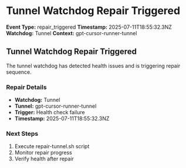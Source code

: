 # Tunnel Watchdog Repair Triggered

**Event Type:** repair_triggered
**Timestamp:** 2025-07-11T18:55:32.3NZ
**Watchdog:** Tunnel
**Context:** gpt-cursor-runner-tunnel


## Tunnel Watchdog Repair Triggered

The tunnel watchdog has detected health issues and is triggering repair sequence.

### Repair Details
- **Watchdog:** Tunnel
- **Tunnel:** gpt-cursor-runner-tunnel
- **Trigger:** Health check failure
- **Timestamp:** 2025-07-11T18:55:32.3NZ

### Next Steps
1. Execute repair-tunnel.sh script
2. Monitor repair progress
3. Verify health after repair


